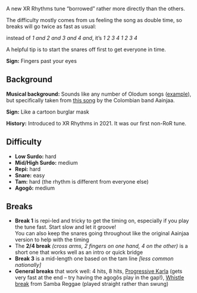 A new XR Rhythms tune “borrowed” rather more directly than the others.  

The difficulty mostly comes from us feeling the song as double time, so breaks will go twice as fast as usual:

instead of *1 and 2 and 3 and 4 and*, it’s *1 2 3 4 1 2 3 4*

A helpful tip is to start the snares off first to get everyone in time.  

**Sign:** Fingers past your eyes

## Background

**Musical background:** Sounds like any number of Olodum songs ([example](https://youtu.be/A3o30YJiWsc)), but specifically taken from [this song](https://youtu.be/0Pq8vOVbvzs) by the Colombian band Aainjaa.

**Sign:** Like a cartoon burglar mask

**History:** Introduced to XR Rhythms in 2021. It was our first non-RoR tune.

## Difficulty

* **Low Surdo:** hard
* **Mid/High Surdo:** medium
* **Repi:** hard
* **Snare:** easy
* **Tam:** hard (the rhythm is different from everyone else)
* **Agogô:** medium

## Breaks

* **Break 1** is repi-led and tricky to get the timing on, especially if you play the tune fast. Start slow and let it groove!  
  You can also keep the snares going throughout like the original Aainjaa version to help with the timing
* The **2/4 break** *(cross arms, 2 fingers on one hand, 4 on the other)* is a short one that works well as an intro or quick bridge
* **Break 3** is a mid-length one based on the tam line _[less common nationally]_
* **General breaks** that work well: 4 hits, 8 hits, [Progressive Karla](/#/listen/Stolen/Progressive%20Karla%20(Stolen)) (gets very fast at the end – try having the agogôs play in the gap!), [Whistle break](/#/listen/Stolen/Whistle%20Break%20(Stolen)) from Samba Reggae (played straight rather than swung)
